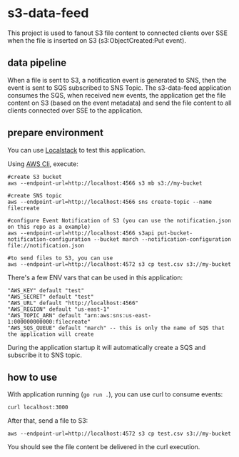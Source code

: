 # s3-data-feed

This project is used to fanout S3 file content to connected clients over SSE when the file is inserted on S3 (s3:ObjectCreated:Put event).

## data pipeline

When a file is sent to S3, a notification event is generated to SNS, then the event is sent to SQS subscribed to SNS Topic. The s3-data-feed application consumes the SQS, when received new events, the application get the file content on S3 (based on the event metadata) and send the file content to all clients connected over SSE to the application.  

## prepare environment

You can use [Localstack](https://github.com/localstack/localstack) to test this application.

Using [AWS Cli](https://github.com/aws/aws-cli), execute:

```
#create S3 bucket
aws --endpoint-url=http://localhost:4566 s3 mb s3://my-bucket

#create SNS topic
aws --endpoint-url=http://localhost:4566 sns create-topic --name filecreate

#configure Event Notification of S3 (you can use the notification.json on this repo as a example)
aws --endpoint-url=http://localhost:4566 s3api put-bucket-notification-configuration --bucket march --notification-configuration file://notification.json

#to send files to S3, you can use
aws --endpoint-url=http://localhost:4572 s3 cp test.csv s3://my-bucket

```

There's a few ENV vars that can be used in this application:
```
"AWS_KEY" default "test"
"AWS_SECRET" default "test"
"AWS_URL" default "http://localhost:4566"
"AWS_REGION" default "us-east-1"
"AWS_TOPIC_ARN" default "arn:aws:sns:us-east-1:000000000000:filecreate"
"AWS_SQS_QUEUE" default "march" -- this is only the name of SQS that the application will create
```

During the application startup it will automatically create a SQS and subscribe it to SNS topic.

## how to use

With application running (`go run .`), you can use curl to consume events:
```
curl localhost:3000
```

After that, send a file to S3:
```
aws --endpoint-url=http://localhost:4572 s3 cp test.csv s3://my-bucket
```

You should see the file content be delivered in the curl execution.
